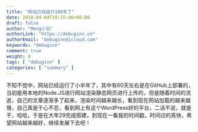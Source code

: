 ```yaml
---
title: "网站已经运行180天了"
date: 2018-04-04T19:15:06+08:00
draft: false
author: "Meng小羽"
authorLink: "https://debuginn.cn"
authorEmail: "debuginn@icloud.com"
keywords: "debuginn"
comment: true
weight: 0
tags: [ "debuginn" ]
categories: [ "summary" ]
---
```


不知不觉中，网站已经运行了小半年了，其中有60天左右是在GitHub上部署的，当初是用本地的Node.JS进行网站渲染静态网页进行上传的，但是随着时间的流逝，自己的文章逐渐多了起来，渲染时间越来越长，看到现在网站加载的越来越慢，自己真是于心不忍，看到网上有这个WordPress好的平台，二话不说，就是干，哈哈，于是在大年29完成搭建，到现在一看我的时间戳，时间过的真快，希望网站越来越好，继续发展下去吧！